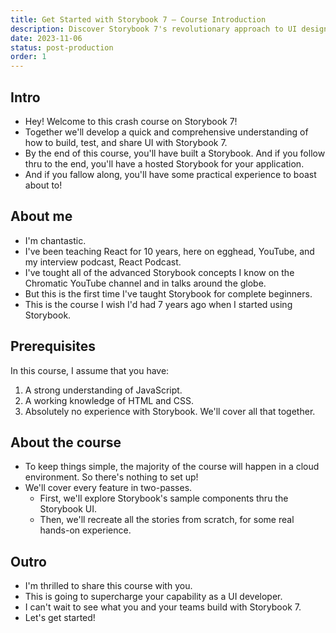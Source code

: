 ```yaml
---
title: Get Started with Storybook 7 — Course Introduction
description: Discover Storybook 7's revolutionary approach to UI design and development in collaborative environments. Discover why it's the top choice for teams crafting high-quality user interfaces.
date: 2023-11-06
status: post-production
order: 1
---
```


## Intro

- Hey! Welcome to this crash course on Storybook 7!
- Together we'll develop a quick and comprehensive understanding of how to build, test, and share UI with Storybook 7.
- By the end of this course, you'll have built a Storybook. And if you follow thru to the end, you'll have a hosted Storybook for your application.
- And if you fallow along, you'll have some practical experience to boast about to!

## About me

- I'm chantastic.
- I've been teaching React for 10 years, here on egghead, YouTube, and my interview podcast, React Podcast.
- I've tought all of the advanced Storybook concepts I know on the Chromatic YouTube channel and in talks around the globe.
- But this is the first time I've taught Storybook for complete beginners.
- This is the course I wish I'd had 7 years ago when I started using Storybook.

## Prerequisites

In this course, I assume that you have:

1. A strong understanding of JavaScript.
1. A working knowledge of HTML and CSS.
1. Absolutely no experience with Storybook. We'll cover all that together.

## About the course

- To keep things simple, the majority of the course will happen in a cloud environment. So there's nothing to set up!
- We'll cover every feature in two-passes.
  - First, we'll explore Storybook's sample components thru the Storybook UI.
  - Then, we'll recreate all the stories from scratch, for some real hands-on experience.

## Outro

- I'm thrilled to share this course with you.
- This is going to supercharge your capability as a UI developer.
- I can't wait to see what you and your teams build with Storybook 7.
- Let's get started!
